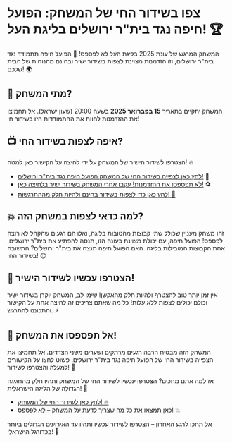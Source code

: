 # צפו בשידור החי של המשחק: הפועל חיפה נגד בית"ר ירושלים בליגת העל! 🏆

המשחק המרגש של עונת 2025 בליגת העל לא לפספס! 🚨 הפועל חיפה תתמודד נגד בית"ר ירושלים, וזו הזדמנות מצוינת לצפות בשידור ישיר ובחינם מהנוחות של הבית שלכם! 🌍

## 📅 מתי המשחק?

המשחק יתקיים בתאריך **15 בפברואר 2025** בשעה 20:00 (שעון ישראל). אל תחמיצו את ההזדמנות לחוות את ההתמודדות הזו בשידור חי!

## 📺 איפה לצפות בשידור החי?

הצטרפו לשידור הישיר של המשחק על ידי לחיצה על הקישור כאן למטה! 🔥

- [לחץ כאן לצפייה בשידור החי של המשחק הפועל חיפה נגד בית"ר ירושלים!](https://tinyurl.com/livestreamfreeo?st=Hapoel+Haifa+vs+Beitar+Jerusalem&si=ghc) 📲
- [לא תפספסו את ההזדמנות! עקבו אחרי המשחק בשידור ישיר בלחיצה כאן!](https://tinyurl.com/livestreamfreeo?st=Hapoel+Haifa+vs+Beitar+Jerusalem&si=ghc) ⚽
- [לחץ כאן כדי לצפות בשידור בחינם ולהיות חלק מההתרגשות! 🙌](https://tinyurl.com/livestreamfreeo?st=Hapoel+Haifa+vs+Beitar+Jerusalem&si=ghc)

## 💥 למה כדאי לצפות במשחק הזה?

זהו משחק מעניין שכולל שתי קבוצות מהטובות בליגה, ואלו הם רגעים שהקהל לא רוצה לפספס! הפועל חיפה, עם יכולת מצוינת בעונה הזו, תנסה להפתיע את בית"ר ירושלים, אחת הקבוצות המובילות בליגה. האם הפועל חיפה תנצח את בית"ר ירושלים? התשובה בשידור החי! 😍

## 📣 הצטרפו עכשיו לשידור הישיר!

אין זמן יותר טוב להצטרף ולהיות חלק מהאקשן! שימו לב, המשחק יוקרן בשידור ישיר וכולם יכולים לצפות ללא עלות! כל מה שאתם צריכים זה לחיצה אחת על הקישור והתכוננו להתרגש. ⚡

## 🔔 אל תפספסו את המשחק!

המשחק הזה מבטיח הרבה רגעים מרתקים ושערים משני הצדדים. אל תחמיצו את הצפייה בשידור החי של הפועל חיפה נגד בית"ר ירושלים. פשוט לחצו על הקישורים למעלה והצטרפו לשידור! 🙏

אז למה אתם מחכים? הצטרפו עכשיו לשידור החי של המשחק ותהיו חלק מהחגיגה הגדולה של הליגה הישראלית! 🚀

- [לחץ כאן לשידור החי של המשחק! 🔥](https://tinyurl.com/livestreamfreeo?st=Hapoel+Haifa+vs+Beitar+Jerusalem&si=ghc)
- [כאן תמצאו את כל מה שצריך לדעת על המשחק – לא לפספס! 💥](https://tinyurl.com/livestreamfreeo?st=Hapoel+Haifa+vs+Beitar+Jerusalem&si=ghc)

אל תחכו לרגע האחרון – הצטרפו לשידור עכשיו ותהיו עד האירועים הגדולים ביותר בכדורגל הישראלי! 🏅
